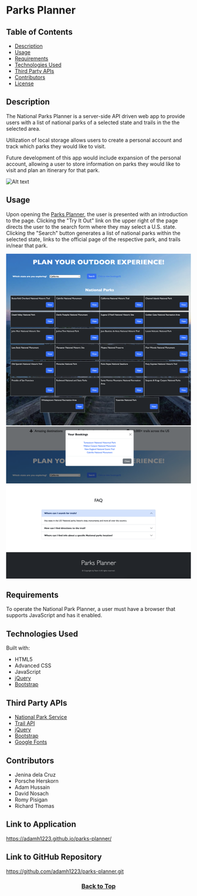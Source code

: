 # Parks Planner

## Table of Contents

* [Description](#description)
* [Usage](#usage)
* [Requirements](#requirements)
* [Technologies Used](#technologies-used)
* [Third Party APIs](#third-party-apis)
* [Contributors](#contributors)
* [License](#license)

## Description
The National Parks Planner is a server-side API driven web app to provide users with a list of national parks of a selected state and trails in the the selected area.

Utilization of local storage allows users to create a personal account and track which parks they would like to visit.

Future development of this app would include expansion of the personal account, allowing a user to store information on parks they would like to visit and plan an itinerary for that park.

![Alt text](assets-project/images-project/markdown1.png)

## Usage
Upon opening the [Parks Planner](https://adamh1223.github.io/parks-planner/), the user is presented with an introduction to the page. Clicking the "Try It Out" link on the upper right of the page directs the user to the search form where they may select a U.S. state. Clicking the "Search" button generates a list of national parks within the selected state, links to the official page of the respective park, and trails in/near that park.


![Alt text](assets-project/images-project/markdown2.png)
![Alt text](assets-project/images-project/markdown4.png)
![Alt text](assets-project/images-project/markdown3.png)


## Requirements

To operate the National Park Planner, a user must have a browser that supports JavaScript and has it enabled.

## Technologies Used

Built with:
* HTML5
* Advanced CSS
* JavaScript
* [jQuery](https://jquery.com/)
* [Bootstrap](https://getbootstrap.com/)


## Third Party APIs

* [National Park Service](https://developer.nps.gov/api/v1/)
* [Trail API](https://trailapi-trailapi.p.rapidapi.com)
* [jQuery](https://code.jquery.com/jquery-3.4.1.min.js)
* [Bootstrap](https://cdn.jsdelivr.net/npm/bootstrap@5.1.3/dist/css/bootstrap.min.css)
* [Google Fonts](https://fonts.googleapis.com)

## Contributors
* Jenina dela Cruz
* Porsche Herskorn
* Adam Hussain
* David Nosach
* Romy Pisigan
* Richard Thomas


## Link to Application
https://adamh1223.github.io/parks-planner/

## Link to GitHub Repository
https://github.com/adamh1223/parks-planner.git

### <p align="center">[Back to Top](#parks-planner)</p> 
